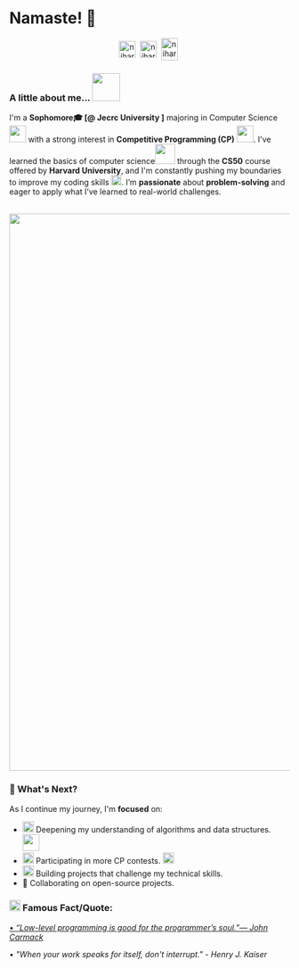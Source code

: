 # Namaste! 🙏 

<p align="center">
<a href="https://x.com/niharikakpc" target="blank"><img align="center" src="https://cdn.jsdelivr.net/npm/simple-icons@3.0.1/icons/twitter.svg" alt="niharikakpc" height="30" width="30" /></a>&nbsp;
<a href="https://www.linkedin.com/in/niharika-sharma-84307b24a/" target="blank"><img align="center" src="https://cdn.jsdelivr.net/npm/simple-icons@3.0.1/icons/linkedin.svg" alt="niharika-sharma-84307b24a/" height="30" width="30" /></a>&nbsp;
<a href="http://discord.com/users/niharika0663_85890" target="blank"><img align="center" src="https://cdn.jsdelivr.net/npm/simple-icons@3.0.1/icons/discord.svg" alt="niharika0663_85890" height="40" width="30" /></a>&nbsp;
</p>

### A little about me...  <img src="https://media.giphy.com/media/VgCDAzcKvsR6OM0uWg/giphy.gif" width="50"> 
I'm a **Sophomore🎓 [@ Jecrc University ]** majoring in Computer Science<img src="https://github.com/TheDudeThatCode/TheDudeThatCode/blob/master/Assets/Developer.gif" width="30px"> with a strong interest in **Competitive Programming (CP)** <img src="https://media.giphy.com/media/WUlplcMpOCEmTGBtBW/giphy.gif" width="30">. I've learned the basics of computer science<img src="https://github.com/TheDudeThatCode/TheDudeThatCode/blob/master/Assets/Designer.gif" width="36px">  through the <b>CS50</b> course offered by <b>Harvard University</b>, and I'm constantly pushing my boundaries to improve my coding skills <img src="https://github.com/TheDudeThatCode/TheDudeThatCode/blob/master/Assets/Rocket.gif" width="18px">. I’m <b>passionate</b> about <b>problem-solving</b> and eager to apply what I’ve learned to real-world challenges.  <br/><br/>


<p align="center">
  <img src="https://user-images.githubusercontent.com/74038190/213760705-0d5bf320-4f43-4352-b74b-0889ae726bf7.gif" width="1000">
</p>

### 🚀 What's Next?
As I continue my journey, I'm <b>focused</b> on:
- <img alt="GIF" src="https://github.com/TheDudeThatCode/TheDudeThatCode/blob/master/Assets/happy.gif" width="20px" />  Deepening my understanding of algorithms and data structures. <img src="https://media.giphy.com/media/WUlplcMpOCEmTGBtBW/giphy.gif" width="30">
- <img alt="GIF" src="https://github.com/TheDudeThatCode/TheDudeThatCode/blob/master/Assets/wave.gif" width="20px" /> Participating in more CP contests. <img src="https://github.com/TheDudeThatCode/TheDudeThatCode/blob/master/Assets/Medal.gif" width="20px">
- <img alt="GIF" src="https://github.com/TheDudeThatCode/TheDudeThatCode/blob/master/Assets/gandalf_parrot.gif" width="20px" /> Building projects that challenge my technical skills.
- 👯 Collaborating on open-source projects.


### <img alt="GIF" src="https://github.com/TheDudeThatCode/TheDudeThatCode/blob/master/Assets/hmm.gif" width="20" />  Famous Fact/Quote:
<a href="https://github.com/marketplace/actions/quote-readme">
<!--STARTS_HERE_QUOTE_README-->
• <i>“Low-level programming is good for the programmer’s soul.”— John Carmack   </i>
<!--ENDS_HERE_QUOTE_README-->
</a>

<!--STARTS_HERE_QUOTE_README-->
• <i>"When your work speaks for itself, don't interrupt." - Henry J. Kaiser </i>
<!--ENDS_HERE_QUOTE_README-->
</a>


